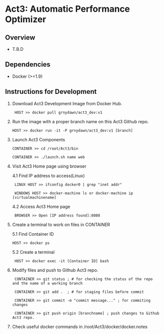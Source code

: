 Act3: Automatic Performance Optimizer
==============================


Overview
--------

* T.B.D

Dependencies
------------

* Docker (>=1.9)



Instructions for Development
------------------

1. Download Act3 Development Image from Docker Hub.

        HOST >> docker pull grnydawn/act3_dev:v1


2. Run the image with a proper branch name on this Act3 Github repo. 

	```HOST >> docker run -it -P grnydawn/act3_dev:v1 [branch]```


3. Launch Act3 Components

	```CONTAINER >> cd /root/Act3/bin```
	
	```CONTAINER >> ./launch.sh name web```


4. Visit Act3 Home page using browser

    4.1 Find IP address to access(Linux)
    
        LINUX HOST >> ifconfig docker0 | grep "inet addr"
        
        WINDOWS HOST >> docker-machine ls or docker-machine ip [virtualmachinename]
        
    4.2 Access Act3 Home page
   
        BROWSER >> Open [IP address found]:8080


5. Create a terminal to work on files in CONTAINER

    5.1 Find Container ID
    
	```HOST >> docker ps```
	
    5.2 Create a terminal
    
        HOST >> docker exec -it [Container ID] bash


6. Modify files and push to Github Act3 repo.

        CONTAINER >> git status ; # for checking the status of the repo and the name of a working branch
        
        CONTAINER >> git add .  ; # for staging files before commit
        
        CONTAINER >> git commit -m "commit message..." ; for commiting changes
        
        CONTAINER >> git push origin [branchname] ; push changes to Github Act3 repo.
        

7. Check useful docker commands in /root/Act3/docker/docker.notes
